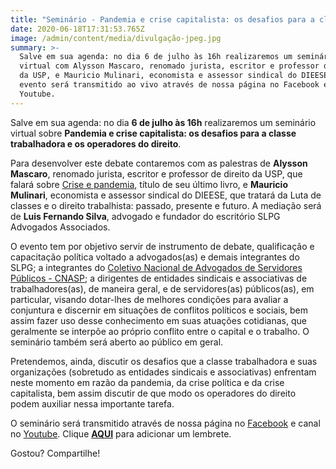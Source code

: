 ```yaml
---
title: "Seminário - Pandemia e crise capitalista: os desafios para a classe trabalhadora e os operadores do direito\t"
date: 2020-06-18T17:31:53.765Z
image: /admin/content/media/divulgação-jpeg.jpg
summary: >-
  Salve em sua agenda: no dia 6 de julho às 16h realizaremos um seminário
  virtual com Alysson Mascaro, renomado jurista, escritor e professor de direito
  da USP, e Mauricio Mulinari, economista e assessor sindical do DIEESE. O
  evento será transmitido ao vivo através de nossa página no Facebook e canal no
  Youtube.
---
```

Salve em sua agenda: no dia **6 de julho às 16h** realizaremos um seminário virtual sobre **Pandemia e crise capitalista: os desafios para a classe trabalhadora e os operadores do direito**. 

Para desenvolver este debate contaremos com as palestras de **Alysson Mascaro**, renomado jurista, escritor e professor de direito da USP, que falará sobre [Crise e pandemia](https://www.boitempoeditorial.com.br/produto/e-crise-e-pandemia-959), título de seu último livro, e **Mauricio Mulinari**, economista e assessor sindical do DIEESE, que tratará da Luta de classes e o direito trabalhista: passado, presente e futuro. A mediação será de **Luis Fernando Silva**, advogado e fundador do escritório SLPG Advogados Associados. 

O evento tem por objetivo servir de instrumento de debate, qualificação e capacitação política voltado a advogados(as) e demais integrantes do SLPG; a integrantes do [Coletivo Nacional de Advogados de Servidores Públicos - CNASP](http://cnasp.adv.br/); a dirigentes de entidades sindicais e associativas de trabalhadores(as), de maneira geral, e de servidores(as) públicos(as), em particular, visando dotar-lhes de melhores condições para avaliar a conjuntura e discernir em situações de conflitos políticos e sociais, bem assim fazer uso desse conhecimento em suas atuações cotidianas, que geralmente se interpõe ao próprio conflito entre o capital e o trabalho. O seminário também será aberto ao público em geral.

Pretendemos, ainda, discutir os desafios que a classe trabalhadora e suas organizações (sobretudo as entidades sindicais e associativas) enfrentam neste momento em razão da pandemia, da crise política e da crise capitalista, bem assim discutir de que modo os operadores do direito podem auxiliar nessa importante tarefa. 

O seminário será transmitido através de nossa página no [Facebook](https://www.facebook.com/SLPG.Advogados.Associados/) e canal no [Youtube](https://www.youtube.com/channel/UCjbphG4OMGO9n7DhJ4ckS3g). Clique [**AQUI**](https://www.youtube.com/watch?v=1NaHp4RHMGw) para adicionar um lembrete. 

Gostou? Compartilhe!
